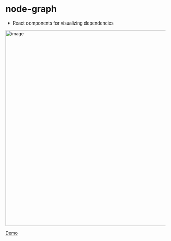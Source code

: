 # node-graph
- React components for visualizing dependencies

<img width="818" height="613" alt="image" src="https://github.com/user-attachments/assets/7eeb7740-a998-40bd-8940-3dd78dc9de13" />

[Demo](https://node-graph-dusky.vercel.app/)
